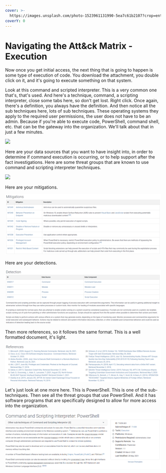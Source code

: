 ```yaml
---
cover: >-
  https://images.unsplash.com/photo-1523961131990-5ea7c61b2107?crop=entropy&cs=srgb&fm=jpg&ixid=MnwxOTcwMjR8MHwxfHNlYXJjaHw2fHx0ZWNofGVufDB8fHx8MTY0NjU5NDQzNA&ixlib=rb-1.2.1&q=85
coverY: 0
---
```


# Navigating the Att\&ck Matrix - Execution

Now once you get initial access, the next thing that is going to happen is some type of execution of code. You download the attachment, you double click on it, and it's going to execute something on that system.&#x20;

Look at this command and scripted interpreter. This is a very common one that's, that's used. And here's a technique, command, a scripting interpreter, close some tabs here, so don't get lost. Right click. Once again, there's a definition, you always have the definition. And then notice all the sub techniques here, lots of sub techniques. These operating systems they apply to the required user permissions, the user does not have to be an admin. Because if you're able to execute code, PowerShell, command shell, etc. that can be the gateway into the organization. We'll talk about that in just a few minutes.

![](../../.gitbook/assets/command\_and\_scripting.PNG)

&#x20;Here are your data sources that you want to have insight into, in order to determine if command execution is occurring, or to help support after the fact investigations. Here are some threat groups that are known to use command and scripting interpreter techniques.&#x20;

![](../../.gitbook/assets/procedure\_examples3.PNG)

Here are your mitigations.&#x20;

![](<../../.gitbook/assets/mitagations3 (1).PNG>)

Here are your detections.&#x20;

![](../../.gitbook/assets/detection3.PNG)

Then more references, so it follows the same format. This is a well formatted document, it's light.&#x20;

![](../../.gitbook/assets/references3.PNG)

Let's just look at one more here. This is PowerShell. This is one of the sub-techniques. Then see all the threat groups that use PowerShell. And it has software programs that are specifically designed to allow for more access into the organization.&#x20;

![](../../.gitbook/assets/powershell.PNG)
